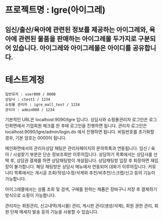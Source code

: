 프로젝트명 : Igre(아이그레)
=================

임신/출산/육아에 관련된 정보를 제공하는 아이그레와, 육아에 관련된 물품을 판매하는 아이그레몰 두가지로 구분되어 있습니다. 아이그레와 아이그레몰은 아이디를 공유합니다.
------------------------------------------------------------------------------------------------------------------------------------------------------------------------------------------------------------

# 테스트계정
	일반유저 : user000 / 0000
	상담사 : ctest1 / 1234
	쇼핑몰 관리자 : igre_mall_test / 1234
	관리자 : admin000 / 1234

기본적인 URL은 localhost:9090/Igre 입니다. 상담사와 쇼핑몰관리자 로그인은 로그인화면에서 기업회원 체크를 한 후에 로그인을 진행하면 됩니다.
관리자 로그인은 localhost:9090/Igre/admin/login.do 에서 진행하면 됩니다.
비밀번호를 초기화할 경우, 기본 암호는 0000이 됩니다.

메인화면에서의 관리자상담 채팅은 관리자페이지의 문의목록과 연동됩니다.
임신 / 육아 / 시설찾기 부분은 단순 정보조회만 이루어집니다.
상담하기 목록에서는 상담사를 선택 후, 상담권 결제를 하면 상담채팅방이 개설됩니다. 상담채팅방 입장 후 퇴장하면 재입장이 불가합니다. 해당 채팅방은 상담사 메뉴에서 연동되어 대화가 이루어집니다.
커뮤니티 목록에서는 게시글 조회/작성/수정/삭제와 추천/비추천/스크랩/신고 등의 기능이 가능합니다.

아이그레몰에서는 상품 조회 및 검색, 구매를 원하는 제품은 장바구니 저장 후 결제하기 방식으로 쇼핑이 가능합니다.

관리자는 회원관리, 신고내역(게시물) 관리, 게시판 관리(생성/삭제), 회원 권한 관리, 회원 단체 메세지 발송 등의 기능을 사용할 수 있습니다.

